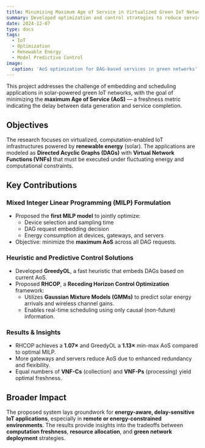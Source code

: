 ```yaml
---
title: Minimizing Maximum Age of Service in Virtualized Green IoT Networks
summary: Developed optimization and control strategies to reduce service latency in renewable-powered IoT networks
date: 2024-12-07
type: docs
tags:
  - IoT
  - Optimization
  - Renewable Energy
  - Model Predictive Control
image:
  caption: 'AoS optimization for DAG-based services in green networks'
---
```


This project addresses the challenge of embedding and scheduling applications in solar-powered green IoT networks, with the goal of minimizing the **maximum Age of Service (AoS)** — a freshness metric indicating the delay between data generation and service completion.

## Objectives
The research focuses on virtualized, computation-enabled IoT infrastructures powered by **renewable energy** (solar). The applications are modeled as **Directed Acyclic Graphs (DAGs)** with **Virtual Network Functions (VNFs)** that must be executed under fluctuating energy and computational constraints.

## Key Contributions

### Mixed Integer Linear Programming (MILP) Formulation
- Proposed the **first MILP model** to jointly optimize:
  - Device selection and sampling time
  - DAG request embedding decision
  - Energy consumption at devices, gateways, and servers
- Objective: minimize the **maximum AoS** across all DAG requests.

### Heuristic and Predictive Control Solutions
- Developed **GreedyOL**, a fast heuristic that embeds DAGs based on current AoS.
- Proposed **RHCOP**, a **Receding Horizon Control Optimization** framework:
  - Utilizes **Gaussian Mixture Models (GMMs)** to predict solar energy arrivals and wireless channel gains.
  - Enables real-time scheduling using only causal (non-future) information.

### Results & Insights
- RHCOP achieves a **1.07×** and GreedyOL a **1.13×** min-max AoS compared to optimal MILP.
- More gateways and servers reduce AoS due to enhanced redundancy and flexibility.
- Equal numbers of **VNF-Cs** (collection) and **VNF-Ps** (processing) yield optimal freshness.

## Broader Impact
The proposed system lays groundwork for **energy-aware, delay-sensitive IoT applications**, especially in **remote or energy-constrained environments**. The results provide insights into the tradeoffs between **computation freshness**, **resource allocation**, and **green network deployment** strategies.

